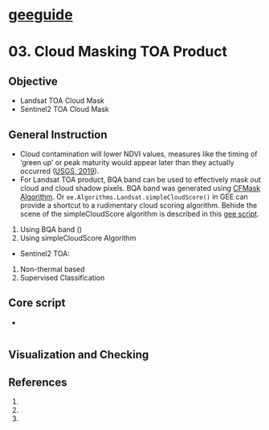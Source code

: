 # [geeguide](/README.md)
# 03. Cloud Masking TOA Product

## Objective
- Landsat TOA Cloud Mask
- Sentinel2 TOA Cloud Mask
## General Instruction
- Cloud contamination will lower NDVI values, measures like the timing of ‘green up’ or peak maturity would appear later than they actually occurred ([USGS, 2019](https://www.usgs.gov/land-resources/nli/landsat/landsat-collection-1-level-1-quality-assessment-band?qt-science_support_page_related_con=0#qt-science_support_page_related_con)).
- For Landsat TOA product, BQA band can be used to effectively mask out cloud and cloud shadow pixels. BQA band was generated using [CFMask Algorithm](https://www.usgs.gov/land-resources/nli/landsat/cfmask-algorithm).
Or ```ee.Algorithms.Landsat.simpleCloudScore()``` in GEE can provide a shortcut to a rudimentary cloud scoring algorithm. Behide the scene of the simpleCloudScore algorithm is described in this [gee script](https://code.earthengine.google.com/dc5611259d9ccab952526b3c2d05ce07).

1. Using BQA band ()
2. Using simpleCloudScore Algorithm

- Sentinel2 TOA:
1. Non-thermal based 
2. Supervised Classification

## Core script
- 
```
```

## Visualization and Checking

## References
1.
2. 
3. 

